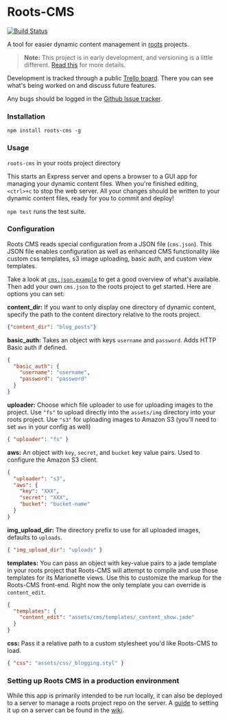 Roots-CMS
=========

[![Build Status](https://travis-ci.org/carrot/roots-cms.svg?branch=tests-and-structure)](https://travis-ci.org/carrot/roots-cms)

A tool for easier dynamic content management in [roots](http://roots.cx/) projects.

> **Note:** This project is in early development, and versioning is a little different. [Read this](http://markup.im/#q4_cRZ1Q) for more details.

Development is tracked through a public [Trello board](https://trello.com/b/IubkH8lp/roots-cms). There you can see what's being worked on and discuss future features.

Any bugs should be logged in the [Github Issue tracker](https://github.com/carrot/intel-wearables-v2/issues?direction=desc&sort=updated&state=open).

### Installation

`npm install roots-cms -g`

### Usage

`roots-cms` in your roots project directory

This starts an Express server and opens a browser to a GUI app for managing your dynamic content files. When you're finished editing, `<ctrl>+c` to stop the web server. All your changes should be written to your dynamic content files, ready for you to commit and deploy!

`npm test` runs the test suite.

### Configuration

Roots CMS reads special configuration from a JSON file (`cms.json`). This JSON file enables configuration as well as enhanced CMS functionality like custom css templates, s3 image uploading, basic auth, and custom view templates.

Take a look at [`cms.json.example`](/cms.json.example) to get a good overview of what's available. Then add your own `cms.json` to the roots project to get started. Here are options you can set:

**content_dir:** If you want to only display one directory of dynamic content, specify the path to the content directory relative to the roots project.

```json
{"content_dir": "blog_posts"}
```

**basic_auth:** Takes an object with keys `username` and `password`. Adds HTTP Basic auth if defined.

```json
{
  "basic_auth": {
    "username": "username",
    "password": "password"
  }
}
```

**uploader:** Choose which file uploader to use for uploading images to the project. Use `"fs"` to upload directly into the `assets/img` directory into your roots project. Use `"s3"` for uploading images to Amazon S3 (you'll need to set `aws` in your config as well)

```json
{ "uploader": "fs" }
```

**aws:** An object with `key`, `secret`, and `bucket` key value pairs. Used to configure the Amazon S3 client.

```json
{
  "uploader": "s3",
  "aws": {
    "key": "XXX",
    "secret": "XXX",
    "bucket": "bucket-name"
  }
}
```

**img_upload_dir:** The directory prefix to use for all uploaded images, defaults to `uploads`.

```json
{ "img_upload_dir": "uploads" }
```

**templates:** You can pass an object with key-value pairs to a jade template in your roots project that Roots-CMS will attempt to compile and use those templates for its Marionette views. Use this to customize the markup for the Roots-CMS front-end. Right now the only template you can override is `content_edit`.

```json
{
  "templates": {
    "content_edit": "assets/cms/templates/_content_show.jade"
  }
}
```

**css:** Pass it a relative path to a custom stylesheet you'd like Roots-CMS to load.

```json
{ "css": "assets/css/_blogging.styl" }
```

### Setting up Roots CMS in a production environment

While this app is primarily intended to be run locally, it can also be deployed to a server to manage a roots project repo on the server. A [guide](https://github.com/carrot/roots-cms/wiki/Deploying-Roots-CMS-to-a-server) to setting it up on a server can be found in the [wiki](https://github.com/carrot/roots-cms/wiki/Deploying-Roots-CMS-to-a-server).
